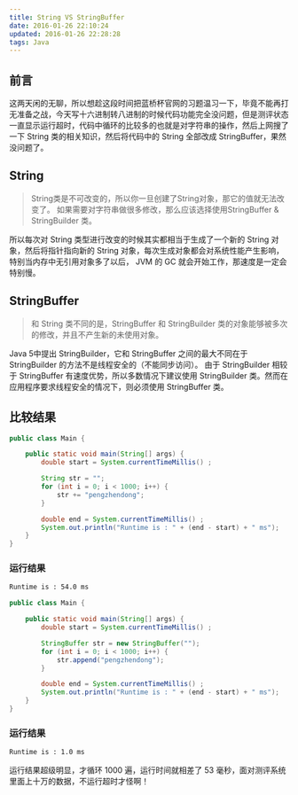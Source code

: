 ```yaml
---
title: String VS StringBuffer
date: 2016-01-26 22:10:24
updated: 2016-01-26 22:28:28
tags: Java
---
```


## 前言
这两天闲的无聊，所以想趁这段时间把蓝桥杯官网的习题温习一下，毕竟不能再打无准备之战，今天写十六进制转八进制的时候代码功能完全没问题，但是测评状态一直显示运行超时，代码中循环的比较多的也就是对字符串的操作，然后上网搜了一下 String  类的相关知识，然后将代码中的 String 全部改成 StringBuffer，果然没问题了。

<!-- more -->

## String

> String类是不可改变的，所以你一旦创建了String对象，那它的值就无法改变了。 如果需要对字符串做很多修改，那么应该选择使用StringBuffer & StringBuilder 类。

所以每次对 String 类型进行改变的时候其实都相当于生成了一个新的 String 对象，然后将指针指向新的 String 对象，每次生成对象都会对系统性能产生影响，特别当内存中无引用对象多了以后， JVM 的 GC 就会开始工作，那速度是一定会特别慢。

## StringBuffer

> 和 String 类不同的是，StringBuffer 和 StringBuilder 类的对象能够被多次的修改，并且不产生新的未使用对象。

Java 5中提出 StringBuilder，它和 StringBuffer 之间的最大不同在于 StringBuilder 的方法不是线程安全的（不能同步访问）。
由于 StringBuilder 相较于 StringBuffer 有速度优势，所以多数情况下建议使用 StringBuilder 类。然而在应用程序要求线程安全的情况下，则必须使用 StringBuffer 类。

## 比较结果

``` java
public class Main {

    public static void main(String[] args) {
        double start = System.currentTimeMillis() ;

        String str = "";
        for (int i = 0; i < 1000; i++) {
            str += "pengzhendong";
        }

        double end = System.currentTimeMillis() ;
        System.out.println("Runtime is : " + (end - start) + " ms");
    }
}
```

### 运行结果

``` bash
Runtime is : 54.0 ms
```

``` java
public class Main {

    public static void main(String[] args) {
        double start = System.currentTimeMillis() ;

        StringBuffer str = new StringBuffer("");
        for (int i = 0; i < 1000; i++) {
            str.append("pengzhendong");
        }

        double end = System.currentTimeMillis() ;
        System.out.println("Runtime is : " + (end - start) + " ms");
    }
}
```

### 运行结果

``` bash
Runtime is : 1.0 ms
```

运行结果超级明显，才循环 1000 遍，运行时间就相差了 53 毫秒，面对测评系统里面上十万的数据，不运行超时才怪啊！

